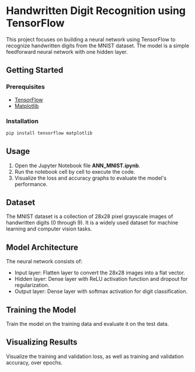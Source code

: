 # Handwritten Digit Recognition using TensorFlow

This project focuses on building a neural network using TensorFlow to recognize handwritten digits from the MNIST dataset. The model is a simple feedforward neural network with one hidden layer.

## Getting Started

### Prerequisites
- [TensorFlow](https://www.tensorflow.org/install)
- [Matplotlib](https://matplotlib.org/stable/users/installing.html)

### Installation
```bash
pip install tensorflow matplotlib
```

## Usage
1. Open the Jupyter Notebook file **ANN_MNIST.ipynb**.
2. Run the notebook cell by cell to execute the code.
3. Visualize the loss and accuracy graphs to evaluate the model's performance.


## Dataset
The MNIST dataset is a collection of 28x28 pixel grayscale images of handwritten digits (0 through 9). It is a widely used dataset for machine learning and computer vision tasks.


## Model Architecture
The neural network consists of:

- Input layer: Flatten layer to convert the 28x28 images into a flat vector.
- Hidden layer: Dense layer with ReLU activation function and dropout for regularization.
- Output layer: Dense layer with softmax activation for digit classification.


## Training the Model
Train the model on the training data and evaluate it on the test data.


## Visualizing Results
Visualize the training and validation loss, as well as training and validation accuracy, over epochs.
